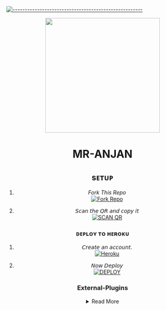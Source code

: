 
[![-----------------------------------------------------](https://raw.githubusercontent.com/andreasbm/readme/master/assets/lines/colored.png)](#table-of-contents)
<div align="center" class= "main"> 
  <img src="https://media.tenor.com/rePDfDWO3XoAAAAd/hacking.gif" width="300" height="300"/><h1>MR-ANJAN</h1>


  
## sᴇᴛᴜᴘ

1. _Fork This Repo_
    <br>
<a href='https://github.com/Rudraraj3/Mr-anjannewbot/fork' target="_blank"><img alt='Fork Repo' src='https://img.shields.io/badge/Fork_Repo-100000?style=for-the-badge&logo=scan&logoColor=white&labelColor=black&color=black'/></a>

2. 𝘚𝘤𝘢𝘯 𝘵𝘩𝘦 𝘘𝘙 𝘢𝘯𝘥 𝘤𝘰𝘱𝘺 𝘪𝘵
    <br>
<a href='https://anjan-pair-1.onrender.com' target="_blank"><img alt='SCAN QR' src='https://img.shields.io/badge/Scan_qr-100000?style=for-the-badge&logo=scan&logoColor=white&labelColor=black&color=black'/></a>


### ᴅᴇᴘʟᴏʏ ᴛᴏ ʜᴇʀᴏᴋᴜ

1. 𝘊𝘳𝘦𝘢𝘵𝘦 𝘢𝘯 𝘢𝘤𝘤𝘰𝘶𝘯𝘵.
    <br>
<a href='https://signup.heroku.com/' target="_blank"><img alt='Heroku' src='https://img.shields.io/badge/-Create-black?style=for-the-badge&logo=heroku&logoColor=white'/></a>

2. 𝘕𝘰𝘸 𝘋𝘦𝘱𝘭𝘰𝘺
    <br>
<a href='https://dashboard.heroku.com/new-app?template=https://github.com/Mranjan101/Mr-anjannewbot?tab=readme-ov-file' target="_blank"><img alt='DEPLOY' src='https://img.shields.io/badge/-DEPLOY-black?style=for-the-badge&logo=heroku&logoColor=white'/></a>


### External-Plugins

<details close>
<summary>Read More</summary>

<br>


* [`External PLUGINS`](https://github.com/Mranjan101/Mr-anjan-plugins)
</a>

  ### ᴛʜᴀɴᴋs ᴛᴏ
- [〆Mr-anjan👀🦋 ː͢»](https://github.com/rudraraj3)
<br><br>

***
* Join Group For Help
<a href="https://chat.whatsapp.com/HBf3zvaGyRaEfMZlKgUSPV"><img alt="WhatsApp" src="https://img.shields.io/badge/-Whatsapp%20Group-black?style=for-the-badge&logo=whatsapp&logoColor=green"/></a>

